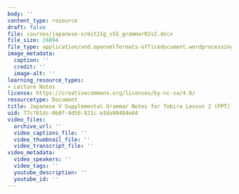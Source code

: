 ```yaml
---
body: ''
content_type: resource
draft: false
file: courses/japanese-v/mit21g_s55_grammar02s2.docx
file_size: 24894
file_type: application/vnd.openxmlformats-officedocument.wordprocessingml.document
image_metadata:
  caption: ''
  credit: ''
  image-alt: ''
learning_resource_types:
- Lecture Notes
license: https://creativecommons.org/licenses/by-nc-sa/4.0/
resourcetype: Document
title: Japanese V Supplemental Grammar Notes for Tobira Lesson 2 (PPT)
uid: 77c761dc-0b8f-4d58-921c-e3da90484e64
video_files:
  archive_url: ''
  video_captions_file: ''
  video_thumbnail_file: ''
  video_transcript_file: ''
video_metadata:
  video_speakers: ''
  video_tags: ''
  youtube_description: ''
  youtube_id: ''
---
```


